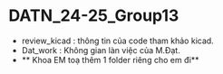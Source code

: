 # DATN_24-25_Group13
  - review_kicad : thông tin của code tham khảo kicad.
  - Dat_work : Không gian làn việc của M.Đạt.
  - ** Khoa EM toạ thêm 1 folder riêng cho em đi**
